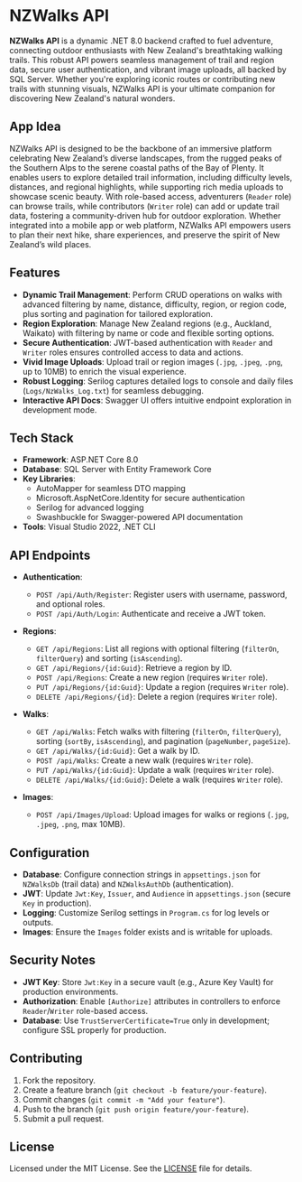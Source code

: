 # NZWalks API

**NZWalks API** is a dynamic .NET 8.0 backend crafted to fuel adventure, connecting outdoor enthusiasts with New Zealand's breathtaking walking trails. This robust API powers seamless management of trail and region data, secure user authentication, and vibrant image uploads, all backed by SQL Server. Whether you're exploring iconic routes or contributing new trails with stunning visuals, NZWalks API is your ultimate companion for discovering New Zealand's natural wonders.

## App Idea

NZWalks API is designed to be the backbone of an immersive platform celebrating New Zealand’s diverse landscapes, from the rugged peaks of the Southern Alps to the serene coastal paths of the Bay of Plenty. It enables users to explore detailed trail information, including difficulty levels, distances, and regional highlights, while supporting rich media uploads to showcase scenic beauty. With role-based access, adventurers (`Reader` role) can browse trails, while contributors (`Writer` role) can add or update trail data, fostering a community-driven hub for outdoor exploration. Whether integrated into a mobile app or web platform, NZWalks API empowers users to plan their next hike, share experiences, and preserve the spirit of New Zealand’s wild places.

## Features

- **Dynamic Trail Management**: Perform CRUD operations on walks with advanced filtering by name, distance, difficulty, region, or region code, plus sorting and pagination for tailored exploration.
- **Region Exploration**: Manage New Zealand regions (e.g., Auckland, Waikato) with filtering by name or code and flexible sorting options.
- **Secure Authentication**: JWT-based authentication with `Reader` and `Writer` roles ensures controlled access to data and actions.
- **Vivid Image Uploads**: Upload trail or region images (`.jpg`, `.jpeg`, `.png`, up to 10MB) to enrich the visual experience.
- **Robust Logging**: Serilog captures detailed logs to console and daily files (`Logs/NzWalks_Log.txt`) for seamless debugging.
- **Interactive API Docs**: Swagger UI offers intuitive endpoint exploration in development mode.

## Tech Stack

- **Framework**: ASP.NET Core 8.0
- **Database**: SQL Server with Entity Framework Core
- **Key Libraries**:
  - AutoMapper for seamless DTO mapping
  - Microsoft.AspNetCore.Identity for secure authentication
  - Serilog for advanced logging
  - Swashbuckle for Swagger-powered API documentation
- **Tools**: Visual Studio 2022, .NET CLI

## API Endpoints

- **Authentication**:
  - `POST /api/Auth/Register`: Register users with username, password, and optional roles.
  - `POST /api/Auth/Login`: Authenticate and receive a JWT token.

- **Regions**:
  - `GET /api/Regions`: List all regions with optional filtering (`filterOn`, `filterQuery`) and sorting (`isAscending`).
  - `GET /api/Regions/{id:Guid}`: Retrieve a region by ID.
  - `POST /api/Regions`: Create a new region (requires `Writer` role).
  - `PUT /api/Regions/{id:Guid}`: Update a region (requires `Writer` role).
  - `DELETE /api/Regions/{id}`: Delete a region (requires `Writer` role).

- **Walks**:
  - `GET /api/Walks`: Fetch walks with filtering (`filterOn`, `filterQuery`), sorting (`sortBy`, `isAscending`), and pagination (`pageNumber`, `pageSize`).
  - `GET /api/Walks/{id:Guid}`: Get a walk by ID.
  - `POST /api/Walks`: Create a new walk (requires `Writer` role).
  - `PUT /api/Walks/{id:Guid}`: Update a walk (requires `Writer` role).
  - `DELETE /api/Walks/{id:Guid}`: Delete a walk (requires `Writer` role).

- **Images**:
  - `POST /api/Images/Upload`: Upload images for walks or regions (`.jpg`, `.jpeg`, `.png`, max 10MB).

## Configuration

- **Database**: Configure connection strings in `appsettings.json` for `NZWalksDb` (trail data) and `NZWalksAuthDb` (authentication).
- **JWT**: Update `Jwt:Key`, `Issuer`, and `Audience` in `appsettings.json` (secure `Key` in production).
- **Logging**: Customize Serilog settings in `Program.cs` for log levels or outputs.
- **Images**: Ensure the `Images` folder exists and is writable for uploads.

## Security Notes

- **JWT Key**: Store `Jwt:Key` in a secure vault (e.g., Azure Key Vault) for production environments.
- **Authorization**: Enable `[Authorize]` attributes in controllers to enforce `Reader`/`Writer` role-based access.
- **Database**: Use `TrustServerCertificate=True` only in development; configure SSL properly for production.

## Contributing

1. Fork the repository.
2. Create a feature branch (`git checkout -b feature/your-feature`).
3. Commit changes (`git commit -m "Add your feature"`).
4. Push to the branch (`git push origin feature/your-feature`).
5. Submit a pull request.

## License

Licensed under the MIT License. See the [LICENSE](LICENSE) file for details.

